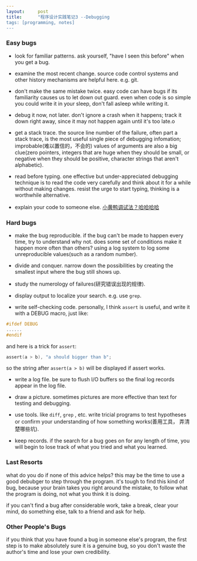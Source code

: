 ```yaml
---
layout:     post
title:      "程序设计实践笔记3 --Debugging 
tags: [programming, notes]
---
```


### Easy bugs

* look for familiar patterns. ask yourself, "have I seen this before" when you get a bug.

* examine the most recent change. source code control systems and other history mechanisms are 
helpful here. e.g. git.

* don't make the same mistake twice. easy code can have bugs if its familiarity  causes us to 
let down out guard. even when code is so simple you could write it in your sleep, don't fall 
asleep while writing it.

* debug it now, not later. don't ignore a crash when it happens; track it down right away,
since it may not happen again until it's too late.o

* get a stack trace. the source line number of the failure, often part a stack trace, is the 
most useful single piece of debugging infomation; improbable(难以置信的，不会的) values of 
arguments are also a big clue(zero pointers, integers that are huge when they should be
small, or negative when they should be positive, character strings that aren't alphabetic).

* read before typing. one effective but under-appreciated debugging technique is to read the
code very carefully and think about it for a while without making changes. resist the urge to 
start typing, thinking is a worthwhile alternative.

* explain your code to someone else. [小黄鸭调试法？哈哈哈哈](https://www.google.com/url?sa=t&rct=j&q=&esrc=s&source=web&cd=1&cad=rja&uact=8&ved=0CB4QFjAAahUKEwjK8PS09LTIAhWM5oAKHWwpACU&url=https%3A%2F%2Fzh.wikipedia.org%2Fzh%2F%25E5%25B0%258F%25E9%25BB%2584%25E9%25B8%25AD%25E8%25B0%2583%25E8%25AF%2595%25E6%25B3%2595&usg=AFQjCNHJAF8oTPEFyICQ_QJ9tz_gwKlcvw&sig2=REOYXrZfbO6yu1AsA7QNLQ)

### Hard bugs

* make the bug reproducible. if the bug can't be made to happen every time, try to understand
why not. does some set of conditions make it happen more often than others? using a log system
to log some unreproducible values(such as a random number).

* divide and conquer. narrow down the possibilities by creating the smallest input where the 
bug still shows up.

* study the numerology of failures(研究错误出现的规律).

* display output to localize your search. e.g. use `grep`.

* write self-checking code. personally, I think `assert` is useful, and write it with a DEBUG
macro, just like:

```c
#ifdef DEBUG
......
#endif
```

and here is a trick for `assert`:

```c
assert(a > b), "a should bigger than b";
```

so the string after `assert(a > b)` will be displayed if assert works.

* write a log file. be sure to flush I/O buffers so the final log records appear in the log 
file.

* draw a picture. sometimes pictures are more effective than text for testing and debugging.

* use tools. like `diff`, `grep` , etc. write tricial programs to test hypotheses or confirm
your understanding of how something works(善用工具， 弄清楚哪些坑).

* keep records. if the search for a bug goes on for any length of time, you will begin to lose 
track of what you tried and what you learned.

### Last Resorts

what do you do if none of this advice helps? this may be the time to use a good debubger to
step through the program. it's tough to find this kind of bug, because your brain takes you 
right around the mistake, to follow what the program is doing, not what you think it is doing.

if you can't find a bug after considerable work, take a break, clear your mind, do something 
else, talk to a friend and ask for help.

### Other People's Bugs

if you think that you have found a bug in someone else's program, the first step is to make
absolutely sure it is a genuine bug, so you don't waste the author's time and lose your own 
credibility.
